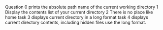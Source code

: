 Question 0 prints the absolute path name of the current working directory
1 Display the contents list of your current directory
2 There is no place like home
task 3 displays current directory in a long format
task 4 displays current directory contents, including hidden files use the long format.

